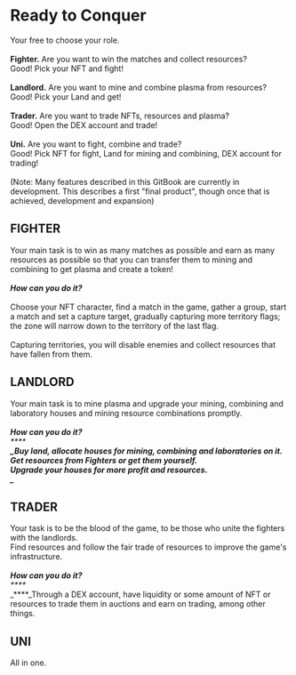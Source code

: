 # Ready to Conquer

Your free to choose your role.\
\
**Fighter.** Are you want to win the matches and collect resources? \
Good! Pick your NFT and fight! \
\
**Landlord.**  Are you want to mine and combine plasma from resources?\
Good! Pick your Land and get! \
\
**Trader.** Are you want to trade NFTs, resources and plasma?\
Good! Open the DEX account and trade!\
\
**Uni.** Are you want to fight, combine and trade? \
Good! Pick NFT for fight, Land for mining and combining, DEX account for trading!\
\
(Note: Many features described in this GitBook are currently in development. This describes a first "final product", though once that is achieved, development and expansion)

## FIGHTER

Your main task is to win as many matches as possible and earn as many resources as possible so that you can transfer them to mining and combining to get plasma and create a token! \
\
_**How can you do it?**_ \
\
Choose your NFT character, find a match in the game, gather a group, start a match and set a capture target, gradually capturing more territory flags; the zone will narrow down to the territory of the last flag. \
\
Capturing territories, you will disable enemies and collect resources that have fallen from them.

## LANDLORD



Your main task is to mine plasma and upgrade your mining, combining and laboratory houses and mining resource combinations promptly.\
\
_**How can you do it?**_\
_****_\
_****_Buy land, allocate houses for mining, combining and laboratories on it. \
Get resources from **Fighters** or get them yourself. \
Upgrade your houses for more profit and resources.\
_****_

## TRADER

Your task is to be the blood of the game, to be those who unite the fighters with the landlords. \
Find resources and follow the fair trade of resources to improve the game's infrastructure.\
\
_**How can you do it?**_\
_****_\
_****_Through a DEX account, have liquidity or some amount of NFT or resources to trade them in auctions and earn on trading, among other things.

## UNI

All in one.&#x20;
